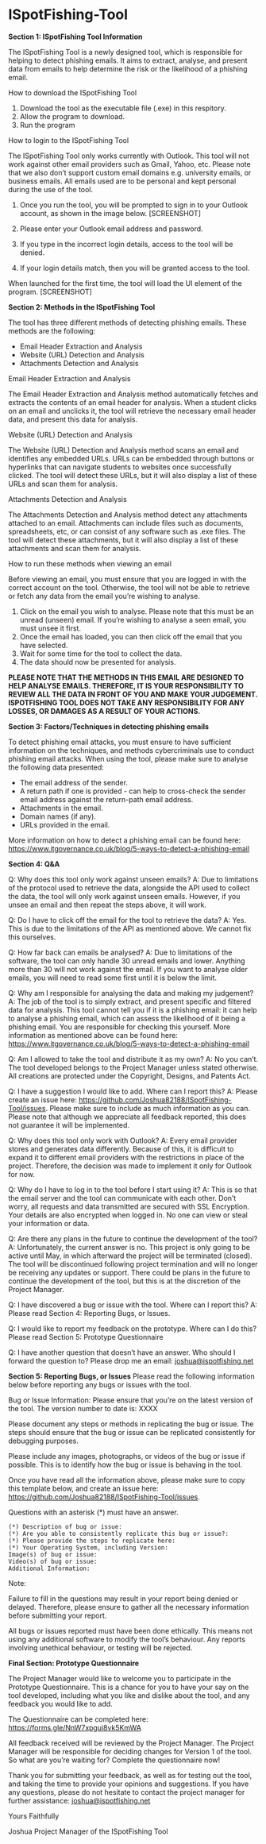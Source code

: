# ISpotFishing-Tool

**Section 1: ISpotFishing Tool Information**

The ISpotFishing Tool is a newly designed tool, which is responsible for helping to detect phishing emails. It aims to extract, analyse, and present data from emails to help determine the risk or the likelihood of a phishing email. 

How to download the ISpotFishing Tool
1. Download the tool as the executable file (.exe) in this respitory. 
2. Allow the program to download.
3. Run the program

How to login to the ISpotFishing Tool

The ISpotFishing Tool only works currently with Outlook. This tool will not work against other email providers such as Gmail, Yahoo, etc. Please note that we also don’t support custom email domains e.g. university emails, or business emails. All emails used are to be personal and kept personal during the use of the tool.

1. Once you run the tool, you will be prompted to sign in to your Outlook account, as shown in the image below.
[SCREENSHOT]

2. Please enter your Outlook email address and password.
3. If you type in the incorrect login details, access to the tool will be denied.
4. If your login details match, then you will be granted access to the tool.

When launched for the first time, the tool will load the UI element of the program. 
[SCREENSHOT]


**Section 2: Methods in the ISpotFishing Tool**

The tool has three different methods of detecting phishing emails. These methods are the following:
- Email Header Extraction and Analysis
- Website (URL) Detection and Analysis
- Attachments Detection and Analysis

Email Header Extraction and Analysis

The Email Header Extraction and Analysis method automatically fetches and extracts the contents of an email header for analysis. When a student clicks on an email and unclicks it, the tool will retrieve the necessary email header data, and present this data for analysis. 

Website (URL) Detection and Analysis

The Website (URL) Detection and Analysis method scans an email and identifies any embedded URLs. URLs can be embedded through buttons or hyperlinks that can navigate students to websites once successfully clicked. The tool will detect these URLs, but it will also display a list of these URLs and scan them for analysis.

Attachments Detection and Analysis

The Attachments Detection and Analysis method detect any attachments attached to an email. Attachments can include files such as documents, spreadsheets, etc, or can consist of any software such as .exe files. The tool will detect these attachments, but it will also display a list of these attachments and scan them for analysis.

How to run these methods when viewing an email

Before viewing an email, you must ensure that you are logged in with the correct account on the tool. Otherwise, the tool will not be able to retrieve or fetch any data from the email you’re wishing to analyse. 

1. Click on the email you wish to analyse. Please note that this must be an unread (unseen) email. If you’re wishing to analyse a seen email, you must unsee it first.
2. Once the email has loaded, you can then click off the email that you have selected.
3. Wait for some time for the tool to collect the data.
4. The data should now be presented for analysis.

**PLEASE NOTE THAT THE METHODS IN THIS EMAIL ARE DESIGNED TO HELP ANALYSE EMAILS. THEREFORE, IT IS YOUR RESPONSIBILITY TO REVIEW ALL THE DATA IN FRONT OF YOU AND MAKE YOUR JUDGEMENT. ISPOTFISHING TOOL DOES NOT TAKE ANY RESPONSIBILITY FOR ANY LOSSES, OR DAMAGES AS A RESULT OF YOUR ACTIONS.**


**Section 3: Factors/Techniques in detecting phishing emails**

To detect phishing email attacks, you must ensure to have sufficient information on the techniques, and methods cybercriminals use to conduct phishing email attacks. When using the tool, please make sure to analyse the following data presented:
- The email address of the sender.
- A return path if one is provided - can help to cross-check the sender email address against the return-path email address.
- Attachments in the email.
- Domain names (if any).
- URLs provided in the email.

More information on how to detect a phishing email can be found here: https://www.itgovernance.co.uk/blog/5-ways-to-detect-a-phishing-email


**Section 4: Q&A**

Q: Why does this tool only work against unseen emails?
A: Due to limitations of the protocol used to retrieve the data, alongside the API used to collect the data, the tool will only work against unseen emails. However, if you unsee an email and then repeat the steps above, it will work.

Q: Do I have to click off the email for the tool to retrieve the data?
A: Yes. This is due to the limitations of the API as mentioned above. We cannot fix this ourselves.

Q: How far back can emails be analysed?
A: Due to limitations of the software, the tool can only handle 30 unread emails and lower. Anything more than 30 will not work against the email. If you want to analyse older emails, you will need to read some first until it is below the limit.

Q: Why am I responsible for analysing the data and making my judgement?
A: The job of the tool is to simply extract, and present specific and filtered data for analysis. This tool cannot tell you if it is a phishing email: it can help to analyse a phishing email, which can assess the likelihood of it being a phishing email. You are responsible for checking this yourself.  More information as mentioned above can be found here: https://www.itgovernance.co.uk/blog/5-ways-to-detect-a-phishing-email

Q: Am I allowed to take the tool and distribute it as my own? 
A: No you can’t. The tool developed belongs to the Project Manager unless stated otherwise. All creations are protected under the Copyright, Designs, and Patents Act.

Q: I have a suggestion I would like to add. Where can I report this?
A: Please create an issue here: https://github.com/Joshua82188/ISpotFishing-Tool/issues. Please make sure to include as much information as you can. Please note that although we appreciate all feedback reported, this does not guarantee it will be implemented.

Q: Why does this tool only work with Outlook?
A: Every email provider stores and generates data differently. Because of this, it is difficult to expand it to different email providers with the restrictions in place of the project. Therefore, the decision was made to implement it only for Outlook for now.

Q: Why do I have to log in to the tool before I start using it?
A: This is so that the email server and the tool can communicate with each other. Don’t worry, all requests and data transmitted are secured with SSL Encryption. Your details are also encrypted when logged in. No one can view or steal your information or data.

Q: Are there any plans in the future to continue the development of the tool?
A: Unfortunately, the current answer is no. This project is only going to be active until May, in which afterward the project will be terminated (closed). The tool will be discontinued following project termination and will no longer be receiving any updates or support. There could be plans in the future to continue the development of the tool, but this is at the discretion of the Project Manager.

Q: I have discovered a bug or issue with the tool. Where can I report this?
A: Please read Section 4: Reporting Bugs, or Issues.

Q: I would like to report my feedback on the prototype. Where can I do this?
Please read Section 5: Prototype Questionnaire

Q: I have another question that doesn’t have an answer. Who should I forward the question to?
Please drop me an email: joshua@ispotfishing.net


**Section 5: Reporting Bugs, or Issues**
Please read the following information below before reporting any bugs or issues with the tool.

Bug or Issue Information:
Please ensure that you’re on the latest version of the tool. The version number to date is: XXXX

Please document any steps or methods in replicating the bug or issue. The steps should ensure that the bug or issue can be replicated consistently for debugging purposes.

Please include any images, photographs, or videos of the bug or issue if possible. This is to identify how the bug or issue is behaving in the tool.

Once you have read all the information above, please make sure to copy this template below, and create an issue here: https://github.com/Joshua82188/ISpotFishing-Tool/issues.

Questions with an asterisk (*) must have an answer.
```
(*) Description of bug or issue:
(*) Are you able to consistently replicate this bug or issue?:
(*) Please provide the steps to replicate here:
(*) Your Operating System, including Version: 
Image(s) of bug or issue:
Video(s) of bug or issue:
Additional Information:
```

Note:

Failure to fill in the questions may result in your report being denied or delayed. Therefore, please ensure to gather all the necessary information before submitting your report. 

All bugs or issues reported must have been done ethically. This means not using any additional software to modify the tool’s behaviour. Any reports involving unethical behaviour, or testing will be rejected.


**Final Section: Prototype Questionnaire**

The Project Manager would like to welcome you to participate in the Prototype Questionnaire. This is a chance for you to have your say on the tool developed, including what you like and dislike about the tool, and any feedback you would like to add. 

The Questionnaire can be completed here: https://forms.gle/NnW7xpgui8vk5KmWA 

All feedback received will be reviewed by the Project Manager. The Project Manager will be responsible for deciding changes for Version 1 of the tool. So what are you’re waiting for? Complete the questionnaire now!

Thank you for submitting your feedback, as well as for testing out the tool, and taking the time to provide your opinions and suggestions. If you have any questions, please do not hesitate to contact the project manager for further assistance: joshua@ispotfishing.net

Yours Faithfully

Joshua
Project Manager of the ISpotFishing Tool
